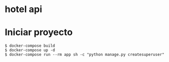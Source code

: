 # hotel api

# Iniciar proyecto

```
$ docker-compose build
$ docker-compose up -d
$ docker-compose run --rm app sh -c "python manage.py createsuperuser"
```



